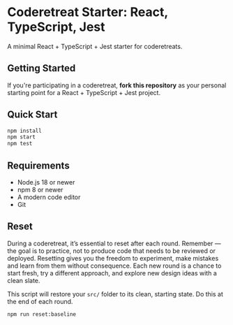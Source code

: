 # Coderetreat Starter: React, TypeScript, Jest

A minimal React + TypeScript + Jest starter for coderetreats.

## Getting Started

If you're participating in a coderetreat, **fork this repository** as your personal starting point for a React + TypeScript + Jest project.

<!-- include: docs/readme-parts/what-to-expect.md levelOffset=1 -->

<!-- include: docs/readme-parts/goals.md levelOffset=1 -->

<!-- include: docs/readme-parts/pairing-and-collaboration.md levelOffset=1 -->

<!-- include: docs/constraints.md levelOffset=1 -->

## Quick Start

```bash
npm install
npm start
npm test
```

## Requirements

- Node.js 18 or newer
- npm 8 or newer
- A modern code editor
- Git

## Reset

During a coderetreat, it’s essential to reset after each round. Remember — the goal is to practice, not to produce code that needs to be reviewed or deployed. Resetting gives you the freedom to experiment, make mistakes and learn from them without consequence. Each new round is a chance to start fresh, try a different approach, and explore new design ideas with a clean slate.

This script will restore your `src/` folder to its clean, starting state. Do this at the end of each round.

```bash
npm run reset:baseline
```

<!-- include: docs/readme-parts/retro-between-rounds.md levelOffset=1 -->

<!-- include: docs/readme-parts/documentation.md levelOffset=1 -->

<!-- include: docs/readme-parts/other-katas.md levelOffset=1 -->

<!-- include: docs/readme-parts/license.md levelOffset=1 -->